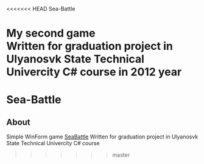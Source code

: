 <<<<<<< HEAD
Sea-Battle

My second game  
Written for graduation project in Ulyanosvk State Technical Univercity C# course in 2012 year  
=======
# Sea-Battle

## About
Simple WinForm game [SeaBattle](https://en.wikipedia.org/wiki/Battleship_(game) "SeaBattle")
Written for graduation project in Ulyanosvk State Technical Univercity C# course 
>>>>>>> master

